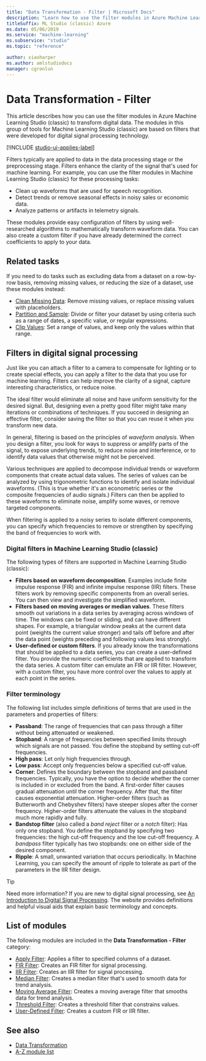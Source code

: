 ```yaml
---
title: "Data Transformation - Filter | Microsoft Docs"
description: "Learn how to use the filter modules in Azure Machine Learning Studio (classic) to transform digital data."
titleSuffix: ML Studio (classic) Azure
ms.date: 05/06/2019
ms.service: "machine-learning"
ms.subservice: "studio"
ms.topic: "reference"

author: xiaoharper
ms.author: amlstudiodocs
manager: cgronlun
---
```

# Data Transformation - Filter

This article describes how you can use the filter modules in Azure Machine Learning Studio (classic) to transform digital data.  The modules in this group of tools for Machine Learning Studio (classic) are based on filters that were developed for digital signal processing technology.

[!INCLUDE [studio-ui-applies-label](../includes/studio-ui-applies-label.md)]

Filters typically are applied to data in the data processing stage or the preprocessing stage. Filters enhance the clarity of the signal that's used for machine learning. For example, you can use the filter modules in Machine Learning Studio (classic) for these processing tasks:

-   Clean up waveforms that are used for speech recognition.
-   Detect trends or remove seasonal effects in noisy sales or economic data.
-   Analyze patterns or artifacts in telemetry signals.

These modules provide easy configuration of filters by using well-researched algorithms to mathematically transform waveform data. You can also create a custom filter if you have already determined the correct coefficients to apply to your data.

## Related tasks

If you need to do tasks such as excluding data from a dataset on a row-by-row basis, removing missing values, or reducing the size of a dataset, use these modules instead:

- [Clean Missing Data](clean-missing-data.md): Remove missing values, or replace missing values with placeholders.
- [Partition and Sample](partition-and-sample.md): Divide or filter your dataset by using criteria such as a range of dates, a specific value, or regular expressions.
- [Clip Values](clip-values.md): Set a range of values, and keep only the values within that range.

## Filters in digital signal processing

Just like you can attach a filter to a camera to compensate for lighting or to create special effects, you can apply a filter to the data that you use for machine learning. Filters can help improve the clarity of a signal, capture interesting characteristics, or reduce noise.

The ideal filter would eliminate all noise and have uniform sensitivity for the desired signal. But, designing even a pretty good filter might take many iterations or combinations of techniques. If you succeed in designing an effective filter, consider saving the filter so that you can reuse it when you transform new data.

In general, filtering is based on the principles of *waveform analysis*. When you design a filter, you look for ways to suppress or amplify parts of the signal, to expose underlying trends, to reduce noise and interference, or to identify data values that otherwise might not be perceived.

Various techniques are applied to decompose individual trends or waveform components that create actual data values. The series of values can be analyzed by using trigonometric functions to identify and isolate individual waveforms. (This is true whether it's an econometric series or the composite frequencies of audio signals.) Filters can then be applied to these waveforms to eliminate noise, amplify some waves, or remove targeted components.

When filtering is applied to a noisy series to isolate different components, you can specify which frequencies to remove or strengthen by specifying the band of frequencies to work with.

### Digital filters in Machine Learning Studio (classic)

The following types of filters are supported in Machine Learning Studio (classic):
  
-   **Filters based on waveform decomposition**. Examples include finite impulse response (FIR) and infinite impulse response (IIR) filters. These filters work by removing specific components from an overall series. You can then view and investigate the simplified waveform.  
-   **Filters based on moving averages or median values**. These filters smooth out variations in a data series by averaging across windows of time. The windows can be fixed or sliding, and can have different shapes. For example, a triangular window peaks at the current data point (weights the current value stronger) and tails off before and after the data point (weights preceding and following values less strongly).  
-   **User-defined or custom filters**. If you already know the transformations that should be applied to a data series, you can create a user-defined filter. You provide the numeric coefficients that are applied to transform the data series. A custom filter can emulate an FIR or IIR filter. However, with a custom filter, you have more control over the values to apply at each point in the series.
  
###  Filter terminology

The following list includes simple definitions of terms that are used in the parameters and properties of filters:
  
-   **Passband**: The range of frequencies that can pass through a filter without being attenuated or weakened.  
-   **Stopband**: A range of frequencies between specified limits through which signals are not passed. You define the stopband by setting cut-off frequencies.  
-   **High pass**: Let only high frequencies through.  
-   **Low pass**: Accept only frequencies below a specified cut-off value.  
-   **Corner**: Defines the boundary between the stopband and passband frequencies. Typically, you have the option to decide whether the corner is included in or excluded from the band. A first-order filter causes gradual attenuation until the corner frequency. After that, the filter causes exponential attenuation. Higher-order filters (such as Butterworth and Chebyshev filters) have steeper slopes after the corner frequency. Higher-order filters attenuate the values in the stopband much more rapidly and fully.  
-   **Bandstop filter** (also called a *band reject* filter or a *notch* filter): Has only one stopband. You define the stopband by specifying two frequencies: the high cut-off frequency and the low cut-off frequency. A *bandpass* filter typically has two stopbands: one on either side of the desired component.  
-   **Ripple**: A small, unwanted variation that occurs periodically. In Machine Learning, you can specify the amount of ripple to tolerate as part of the parameters in the IIR filter design.

> [!TIP]
> Need more information? If you are new to digital signal processing, see [An Introduction to Digital Signal Processing](http://www.hamradioschool.com/an-introduction-to-digital-signal-processing-dsp/). The website provides definitions and helpful visual aids that explain basic terminology and concepts. 
> 
  
## List of modules

The following modules are included in the **Data Transformation - Filter** category:

- [Apply Filter](apply-filter.md): Applies a filter to specified columns of a dataset.
- [FIR Filter](fir-filter.md): Creates an FIR filter for signal processing.
- [IIR Filter](iir-filter.md): Creates an IIR filter for signal processing.
- [Median Filter](median-filter.md): Creates a median filter that's used to smooth data for trend analysis.
- [Moving Average Filter](moving-average-filter.md): Creates a moving average filter that smooths data for trend analysis.
- [Threshold Filter](threshold-filter.md): Creates a threshold filter that constrains values.
- [User-Defined Filter](user-defined-filter.md): Creates a custom FIR or IIR filter.

## See also

- [Data Transformation](data-transformation.md)
- [A-Z module list](a-z-module-list.md)
